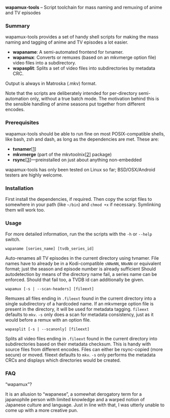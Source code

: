 **wapamux-tools** – Script toolchain for mass naming and remuxing of anime and
TV episodes


### Summary ###

wapamux-tools provides a set of handy shell scripts for making the mass naming
and tagging of anime and TV episodes a lot easier.

* **wapaname**: A semi-automated frontend for tvnamer.
* **wapamux**: Converts or remuxes (based on an mkvmerge option file) video
  files into a subdirectory.
* **wapasplit**: Splits a set of video files into subdirectories by metadata
  CRC.

Output is always in Matroska (.mkv) format.

Note that the scripts are deliberately intended for per-directory
semi-automation only, without a true batch mode. The motivation behind this is
the sensible handling of anime seasons put together from different encodes.


### Prerequisites ###

wapamux-tools should be able to run fine on most POSIX-compatible shells, like
bash, zsh and dash, as long as the dependencies are met. These are:

* **tvnamer**[[1]]
* **mkvmerge** (part of the mkvtoolnix[[2]] package)
* **rsync**[[3]]—preinstalled on just about anything non-embedded

wapamux-tools has only been tested on Linux so far; BSD/OSX/Android testers
are highly welcome.


### Installation ###

First install the dependencies, if required. Then copy the script files to
somewhere in your path (like ```~/bin```) and ```chmod +x``` if necessary.
Symlinking them will work too.


### Usage ###

For more detailed information, run the the scripts with the ```-h``` or
```--help``` switch.

    wapaname [series_name] [tvdb_series_id]

Auto-renames all TV episodes in the current directory using tvnamer. File
names have to already be in a Kodi-compatible ```sNNeNN```, ```NNxNN``` or
equivalent format; just the season and episode number is already sufficient
Should autodetection by means of the directory name fail, a series name can be
enforced. Should that fail too, a TVDB id can additionally be given.

    wapamux [-s | --scan-headers] [fileext]

Remuxes all files ending in ```.fileext``` found in the current directory into
a single subdirectory of a hardcoded name. If an mkvmerge option file is
present in the directory, it will be used for metadata tagging. ```fileext```
defaults to ```mkv```. ```-s``` only does a scan for metadata consistency,
just as it would before a remux with an option file.

    wapasplit [-s | --scanonly] [fileext]

Splits all video files ending in ```.fileext``` found in the current directory
into subdirectories based on their metadata checksum. This is handy with
source files from different encodes. Files can either be rsync-copied (more
secure) or moved. fileext defaults to ```mkv```. ```-s``` only performs the
metadata CRCs and displays which directories would be created.


### FAQ ###

“wapamux”?

It is an allusion to “wapanese”, a somewhat derogatory term for a japanophile
person with limited knowledge and a warped notion of Japanese culture and
language. Just in line with that, I was utterly unable to come up with a more
creative pun.


[1]: https://mkvtoolnix.download

[2]: https://github.com/dbr/tvnamer

[3]: https://rsync.samba.org/
